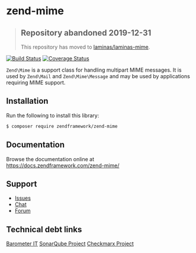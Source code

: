 # zend-mime

> ## Repository abandoned 2019-12-31
>
> This repository has moved to [laminas/laminas-mime](https://github.com/laminas/laminas-mime).

[![Build Status](https://secure.travis-ci.org/zendframework/zend-mime.svg?branch=master)](https://secure.travis-ci.org/zendframework/zend-mime)
[![Coverage Status](https://coveralls.io/repos/github/zendframework/zend-mime/badge.svg?branch=master)](https://coveralls.io/github/zendframework/zend-mime?branch=master)

`Zend\Mime` is a support class for handling multipart MIME messages. It is used
by `Zend\Mail` and `Zend\Mime\Message` and may be used by applications requiring
MIME support.

## Installation

Run the following to install this library:

```bash
$ composer require zendframework/zend-mime
```

## Documentation

Browse the documentation online at https://docs.zendframework.com/zend-mime/

## Support

* [Issues](https://github.com/zendframework/zend-mime/issues/)
* [Chat](https://zendframework-slack.herokuapp.com/)
* [Forum](https://discourse.zendframework.com/)

## Technical debt links

[Barometer IT](https://wolterskluwer.barometerit.com/b/system/041800002496)
[SonarQube Project](https://sonarqube.cloud-dev.wolterskluwer.eu/dashboard?id=clearfacts%3Azend-mime)
[Checkmarx Project](https://test4tools.cchaxcess.com/CxWebClient/ProjectStateSummary.aspx?projectid=17863)